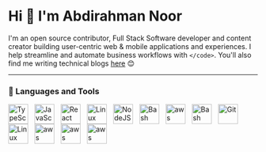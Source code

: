 # Hi 👋 I'm Abdirahman Noor

I'm an open source contributor, Full Stack Software developer and content creator building user-centric web & mobile applications and experiences. I help streamline and automate business workflows with `</code>`. You'll also find me writing technical blogs [here](https://blog.abdirahman.page) 😊


---

### 🧰 Languages and Tools


<img align="left" alt="TypeScript" width="40px" style="padding-right:10px;" src="https://skillicons.dev/icons?i=typescript" />
<img align="left" alt="JavaScript" width="40px" style="padding-right:10px;" src="https://skillicons.dev/icons?i=javascript" />
<img align="left" alt="React" width="40px" style="padding-right:10px;" src="https://skillicons.dev/icons?i=react" />
<img align="left" alt="Linux" width="40px" style="padding-right:10px;" src="https://skillicons.dev/icons?i=tailwind" />
<img align="left" alt="NodeJS" width="40px" style="padding-right:10px;" src="https://skillicons.dev/icons?i=nodejs" />
<img align="left" alt="Bash" width="40px" style="padding-right:10px;" src="https://skillicons.dev/icons?i=postgres" />
<img align="left" alt="aws" width="40px" style="padding-right:10px;" src="https://skillicons.dev/icons?i=redis" />
<img align="left" alt="Bash" width="40px" style="padding-right:10px;" src="https://skillicons.dev/icons?i=docker" />
<img align="left" alt="Git" width="40px" style="padding-right:10px;" src="https://skillicons.dev/icons?i=git" />
<img align="left" alt="Linux" width="40px" style="padding-right:10px;" src="https://skillicons.dev/icons?i=linux" />
<img align="left" alt="aws" width="40px" style="padding-right:10px;" src="https://skillicons.dev/icons?i=aws" />
<img align="left" alt="aws" width="40px" style="padding-right:10px;" src="https://skillicons.dev/icons?i=gcp" />
<img align="left" alt="aws" width="40px" style="padding-right:10px;" src="https://skillicons.dev/icons?i=cloudflare" />


